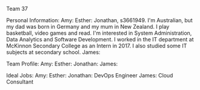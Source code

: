 Team 37

Personal Information:
Amy:
Esther:
Jonathan, s3661949. I'm Australian, but my dad was born in Germany and my mum in New Zealand. I play basketball, video games
and read. I'm interested in System Administration, Data Analytics and Software Development. I worked in the IT department at
McKinnon Secondary College as an Intern in 2017. I also studied some IT subjects at secondary school.
James:

Team Profile:
Amy:
Esther:
Jonathan:
James:

Ideal Jobs:
Amy:
Esther:
Jonathan: DevOps Engineer
James: Cloud Consultant
